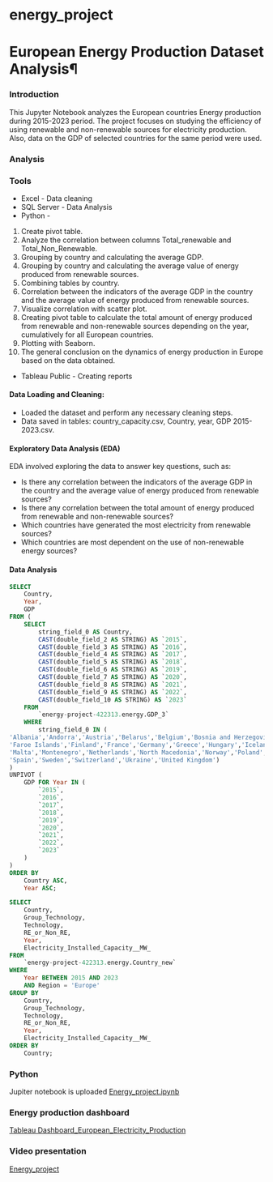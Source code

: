 # energy_project

# European Energy Production Dataset Analysis¶

### Introduction
This Jupyter Notebook analyzes the European countries Energy production during 2015-2023 period. The project focuses on studying the efficiency of using renewable and non-renewable sources for electricity production. Also, data on the GDP of selected countries for the same period were used.

### Analysis
### Tools

- Excel - Data cleaning
- SQL Server - Data Analysis
- Python -
1. Create pivot table.
2. Analyze the correlation between columns Total_renewable and Total_Non_Renewable.
3. Grouping by country and calculating the average GDP.
4. Grouping by country and calculating the average value of energy produced from renewable sources.
5. Combining tables by country.
6. Correlation between the indicators of the average GDP in the country and the average value of energy produced from renewable sources.
7. Visualize correlation with scatter plot.
8. Creating pivot table to calculate the total amount of energy produced from renewable and non-renewable sources depending on the year, cumulatively for all European countries. 
9. Plotting with Seaborn.
10. The general conclusion on the dynamics of energy production in Europe based on the data obtained.
- Tableau Public - Creating reports
  
#### Data Loading and Cleaning:

- Loaded the dataset and perform any necessary cleaning steps.
- Data saved in tables: country_capacity.csv, Country, year, GDP 2015-2023.csv.

#### Exploratory Data Analysis (EDA)
EDA involved exploring the data to answer key questions, such as:
- Is there any correlation between the indicators of the average GDP in the country and the average value of energy produced from renewable sources?
- Is there any correlation between the total amount of energy produced from renewable and non-renewable sources?
- Which countries have generated the most electricity from renewable sources?
- Which countries are most dependent on the use of non-renewable energy sources?

#### Data Analysis

```sql
SELECT 
    Country,
    Year,
    GDP
FROM (
    SELECT 
        string_field_0 AS Country,
        CAST(double_field_2 AS STRING) AS `2015`,
        CAST(double_field_3 AS STRING) AS `2016`,
        CAST(double_field_4 AS STRING) AS `2017`,
        CAST(double_field_5 AS STRING) AS `2018`,
        CAST(double_field_6 AS STRING) AS `2019`,
        CAST(double_field_7 AS STRING) AS `2020`,
        CAST(double_field_8 AS STRING) AS `2021`,
        CAST(double_field_9 AS STRING) AS `2022`,
        CAST(double_field_10 AS STRING) AS `2023`
    FROM 
        `energy-project-422313.energy.GDP_3`
    WHERE 
        string_field_0 IN (
'Albania','Andorra','Austria','Belarus','Belgium','Bosnia and Herzegovina','Bulgaria','Croatia','Cyprus','Czechia','Denmark','Estonia',
'Faroe Islands','Finland','France','Germany','Greece','Hungary','Iceland','Ireland','Italy','Kosovo','Latvia','Lithuania','Luxembourg',
'Malta','Montenegro','Netherlands','North Macedonia','Norway','Poland','Portugal','Moldova','Romania','Serbia','Slovakia','Slovenia',
'Spain','Sweden','Switzerland','Ukraine','United Kingdom')
) 
UNPIVOT (
    GDP FOR Year IN (
        `2015`,
        `2016`,
        `2017`,
        `2018`,
        `2019`,
        `2020`,
        `2021`,
        `2022`,
        `2023`
    )
)
ORDER BY 
    Country ASC,
    Year ASC;
```
```sql
SELECT 
    Country,
    Group_Technology,
    Technology,
    RE_or_Non_RE,
    Year,
    Electricity_Installed_Capacity__MW_
FROM 
    `energy-project-422313.energy.Country_new`
WHERE 
    Year BETWEEN 2015 AND 2023
    AND Region = 'Europe'
GROUP BY 
    Country,
    Group_Technology,
    Technology,
    RE_or_Non_RE,
    Year,
    Electricity_Installed_Capacity__MW_
ORDER BY 
    Country;
```

### Python
Jupiter notebook is uploaded [Energy_project.ipynb](Energy_project.ipynb)

### Energy production dashboard
[Tableau Dashboard_European_Electricity_Production](https://public.tableau.com/app/profile/tetiana.lopatynska/viz/EuropeanEnergyProductionDashboard/PrimaryDashboard)

### Video presentation
[Energy_project](https://drive.google.com/file/d/1iRjXTvMeb-eUhx_yzFIOsmK4PIWiuIRS/view?usp=sharing)
